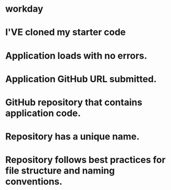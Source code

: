 # workday

# I'VE cloned my starter code
# Application loads with no errors.

# Application GitHub URL submitted.

# GitHub repository that contains application code.

# Repository has a unique name.

# Repository follows best practices for file structure and naming conventions.

